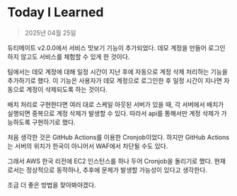 # Today I Learned

> 2025년 04월 25일

듀티메이트 v2.0.0에서 서비스 맛보기 기능이 추가되었다.
데모 계정을 만들어 로그인하지 않고도 서비스를 체험할 수 있게 한 것이다.

팀에서는 데모 계정에 대해 일정 시간이 지난 후에 자동으로 계정 삭제 처리하는 기능을 추가하기로 했다.
이 기능은 사용자가 데모 계정으로 로그인한 후 일정 시간이 지나면 자동으로 계정이 삭제되도록 하는 것이다.

배치 처리로 구현한다면 여러 대로 스케일 아웃된 서버가 있을 때, 각 서버에서 배치가 실행되면 중복으로 계정 삭제가 발생할 수 있다.
따라서 api를 통해서만 계정 삭제가 가능하도록 구현하기로 했다.

처음 생각한 것은 GitHub Actions를 이용한 Cronjob이었다.
하지만 GitHub Actions는 서버의 위치가 한국이 아니어서 WAF에서 차단될 수도 있다.

그래서 AWS 한국 리전에 EC2 인스턴스를 하나 두어 Cronjob을 돌리기로 했다.
현재로서는 정상적으로 동작하나, 추후에 문제가 발생할 가능성이 있다고 생각한다.

조금 더 좋은 방법을 찾아봐야겠다.
